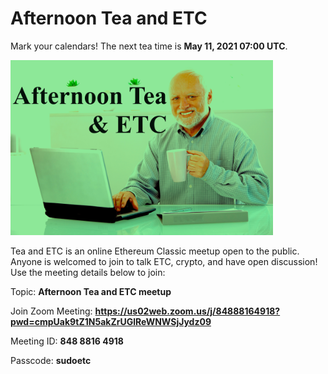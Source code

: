 # Afternoon Tea and ETC

Mark your calendars! The next tea time is **May 11, 2021 07:00 UTC**.

<img src="img/afternoon_tea_and_etc.jpeg" alt="afternoon tea and etc" width="420px">

Tea and ETC is an online Ethereum Classic meetup open to the public. Anyone is welcomed to join to talk ETC, crypto, and have open discussion! Use the meeting details below to join:

Topic: **Afternoon Tea and ETC meetup**

Join Zoom Meeting: **https://us02web.zoom.us/j/84888164918?pwd=cmpUak9tZ1N5akZrUGlReWNWSjJydz09**

Meeting ID: **848 8816 4918**

Passcode: **sudoetc**
